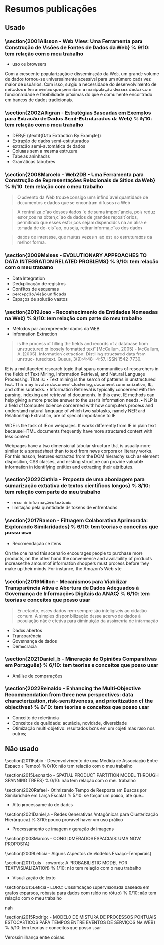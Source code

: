 # Resumos publicações

## Usado

### \section{2001Alisson - Web View: Uma Ferramenta para Construção de Visões de Fontes de Dados da Web} % 9/10: tem relação com o meu trabalho

- uso de browsers

Com a crescente popularização e disseminação da Web, um grande volume de dados tornou-se universalmente acessível para um número cada vez maior de usuários. Com isso, surgiu a necessidade do desenvolvimento de métodos e ferramentas que permitam a manipulação desses dados com funcionalidade e flexibilidade próximas do que é comumente encontrado em bancos de dados tradicionais.

### \section{2002Altigran - Estratégias Baseadas em Exemplos para Extracão de Dados Semi-Estruturados da Web} % 9/10: tem relação com o meu trabalho

- DEByE (\textit{Data Extraction By Example})
- Extração de dados semi-estruturados
- extração semi-automática de dados
- Colunas sem a mesma estrutura
- Tabelas aninhadas
- Gramáticas tabulares

### \section{2008Marcelo - Web2DB - Uma Ferramenta para Construção de Representações Relacionais de Sítios da Web} % 9/10: tem relação com o meu trabalho

> O advento da Web trouxe consigo uma infind´avel quantidade de documentos e dados que se encontram difusos na Web

> A centraliza¸c˜ao desses dados ´e de suma importˆancia, pois reduz esfor¸cos na obten¸c˜ao de dados de grandes reposit´orios, permitindo que esses esfor¸cos sejam dispendidos na an´alise e tomada de de- cis˜ao, ou seja, retirar informa¸c˜ao dos dados

> dados de interesse, que muitas vezes n˜ao est˜ao estruturados da melhor forma.

### \section{2009Moises - EVOLUTIONARY APPROACHES TO DATA INTEGRATION RELATED PROBLEMS} % 9/10: tem relação com o meu trabalho

- Data Integration
- Deduplicação de registros
- Conflitos de esquemas
- percepção/visão unificada
- Espaços de solução vastos

### \section{2019Joao - Reconhecimento de Entidades Nomeadas na Web} % 9/10: tem relação com parte do meu trabalho

- Métodos par acompreender dados da WEB
- Information Extraction

> is the process of filling the fields and records of a database from unstructured or loosely formatted text” [McCallum, 2005] - McCallum, A. (2005). Information extraction: Distilling structured data from unstruc-
tured text. Queue, 3(9):4:48--4:57. ISSN 1542-7730.

IE is a multifaceted research topic that spans communities of researchers in the fields of Text Mining, Information Retrieval, and Natural Language Processing. That is:
• Text mining is the search of patterns in unstructured text. This may involve document clustering, document summarization, IE, and other subtasks.
• Information Retrieval is typically concerned with the parsing, indexing and retrieval of documents. In this case, IE methods can help giving a more precise answer to the user’s information needs.
• NLP is a field of Computer Science concerned with how computers process and understand natural language of which two subtasks, namely NER and Relationship Extraction, are of special importance to IE

WDE is the task of IE on webpages. It works diﬀerently from IE in plain text because HTML documents frequently have more structured content with less context

Webpages have a two dimensional
tabular structure that is usually more similar to a spreadsheet than to text from news
corpora or literary works. For this reason, features extracted from the DOM hierarchy
such as element disposition, CSS classes, and nesting structure can provide valuable
information in identifying entities and extracting their attributes.

### \section{2022Cinthia - Proposta de uma abordagem para sumarização extrativa de textos científicos longos} % 8/10: tem relação com parte do meu trabalho

- resumir informações textuais
- limitação pela quantidade de tokens de enfrentadas

### \section{2017Ramon - Filtragem Colaborativa Aprimorada: Explorando Similaridades} % 6/10: tem teorias e conceitos que posso usar

- Recomendação de itens

On the one hand this scenario encourages people to purchase more products, on the other hand the convenience and availability of products increase the amount of information shoppers must process before they make up their minds. For instance, the Amazon’s Web site

### \section{2019Milton - Mecanismos para Viabilizar Transparência Ativa e Abertura de Dados Adequados à Governança de Informações Digitais da ANAC} % 6/10: tem teorias e conceitos que posso usar

> Entretanto, esses dados nem sempre são inteligíveis ao cidadão comum. A simples disponibilização desse acervo de dados à população não é efetiva para diminuição da assimetria de informação

- Dados abertos
- Transparência
- Governança de dados
- Democracia

### \section{2021Daniel_b - Mineração de Opiniões Comparativas em Português} % 6/10: tem teorias e conceitos que posso usar

- Análise de comparações

### \section{2022Reinaldo - Enhancing the Multi-Objective Recommendation from three new perspectives: data characterization, risk-sensitiveness, and prioritization of the objectives} % 6/10: tem teorias e conceitos que posso usar

- Conceito de relevância
- Conceitos de qualidade: acurácia, novidade, diversidade
- Otimização multi-objetivo: resultados bons em um objeti mas raso nos outros;

## Não usado

\section{2011Fabio - Desenvolvimento de uma Medida de Associação Entre Espaço e Tempo} % 0/10: não tem relação com o meu trabalho

\section{2015Leonardo - SPATIAL PRODUCT PARTITION MODEL THROUGH SPANNING TREES} % 0/10: não tem relação com o meu trabalho

\section{2020Rafael - Otimizando Tempo de Resposta em Buscas por Similaridade em Larga Escala} % 5/10: se forçar um pouco, até que...

- Alto processamento de dados

\section{2021Daniel_a - Redes Generativas Antagônicas para Clusterização Hierárquica} % 3/10: pouco provável haver um uso prático

- Processamento de imagem e geração de imagens

\section{2008Marcos - CONGLOMERADOS ESPACIAIS: UMA NOVA PROPOSTA}

\section{2009Letícia - Alguns Aspectos de Modelos Espaço-Temporais}

\section{2017Luís - cowords: A PROBABILISTIC MODEL FOR TEXTVISUALIZATION} % 1/10: não tem relação com o meu trabalho

- Visualização de texto

\section{2015Leticia - LORC: Classiﬁcação supervisionada baseada em grafos esparsos, robusta para dados com ruído no rótulo} % 0/10: não tem relação com o meu trabalho

nah

\section{2015Rodrigo - MODELO DE MISTURA DE PROCESSOS PONTUAIS ESTOCÁSTICOS PARA TEMPOS ENTRE EVENTOS DE SERVIÇOS NA WEB} % 5/10: tem teorias e conceitos que posso usar

Verossimilhança entre coisas.
